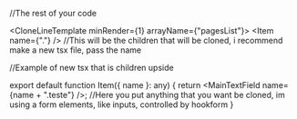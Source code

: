 //The rest of your code

<CloneLineTemplate minRender={1} arrayName={"pagesList"}>
          <Item name={"."} /> //This will be the children that will be cloned, i recommend make a new tsx file, pass the name 
 </CloneLineTemplate>

//Example of new tsx that is children upside

export default function Item({ name }: any) {
  return <MainTextField name={name + ".teste"} />; //Here you put anything that you want be cloned, im using a form elements, like inputs, controlled by hookform
}



